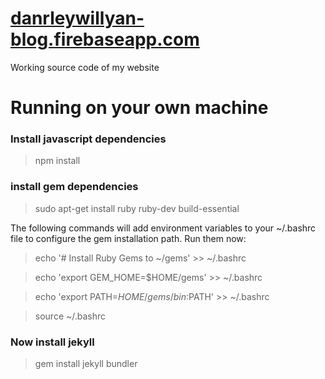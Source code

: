 # [danrleywillyan-blog.firebaseapp.com](https://danrleywillyan-blog.firebaseapp.com)

Working source code of my website

# Running on your own machine
### Install javascript dependencies
> npm install

### install gem dependencies
> sudo apt-get install ruby ruby-dev build-essential

The following commands will add environment variables to your ~/.bashrc file to configure the gem installation path. Run them now:
> echo '# Install Ruby Gems to ~/gems' >> ~/.bashrc

> echo 'export GEM_HOME=$HOME/gems' >> ~/.bashrc

> echo 'export PATH=$HOME/gems/bin:$PATH' >> ~/.bashrc

> source ~/.bashrc

### Now install jekyll
> gem install jekyll bundler
